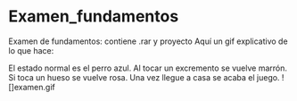 # Examen_fundamentos
Examen de fundamentos: contiene .rar y proyecto
Aquí un gif explicativo de lo que hace:

El estado normal es el perro azul.
Al tocar un excremento se vuelve marrón.
Si toca un hueso se vuelve rosa.
Una vez llegue a casa se acaba el juego.
![]examen.gif
